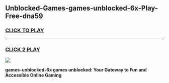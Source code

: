 
## Unblocked-Games-games-unblocked-6x-Play-Free-dna59
<h3>
<a href="https://premium76.site?title=games-unblocked-6x&ref=20M">CLICK TO PLAY</a></h3>
<hr>

<h3>
<a href="https://premium76.site?title=games-unblocked-6x&ref=20M">CLICK 2 PLAY</a>
  
</h3>

<a href="https://premium76.site?title=games-unblocked-6x&ref=19M"><img src="https://clearcache.store/games.png"></a>


**games-unblocked-6x games unblocked: Your Gateway to Fun and Accessible Online Gaming**
